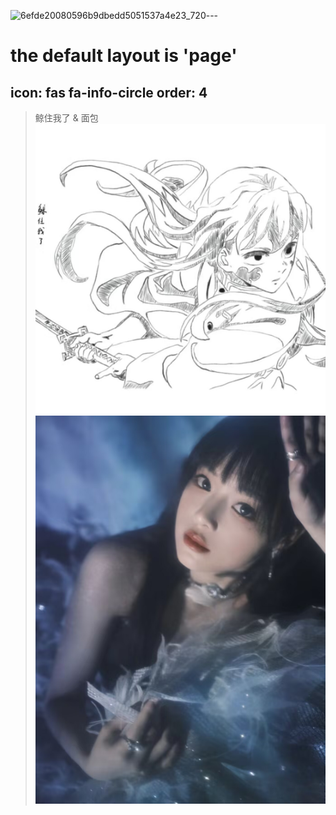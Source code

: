 ![6efde20080596b9dbedd5051537a4e23_720](https://github.com/user-attachments/assets/17c67326-837b-43ed-8d6b-26594afefdbf)---
# the default layout is 'page'
icon: fas fa-info-circle
order: 4
---

> 鲸住我了 & 面包
![鲸住我了](/images/jzwl.jpg)
![面包](/images/bread.jpg)

